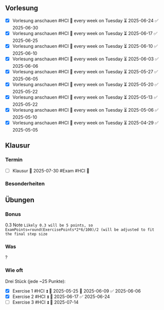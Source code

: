 ## Vorlesung
- [x] Vorlesung anschauen #HCI 🔁 every week on Tuesday ⏳ 2025-06-24 ✅ 2025-06-30
- [x] Vorlesung anschauen #HCI 🔁 every week on Tuesday ⏳ 2025-06-17 ✅ 2025-06-25
- [x] Vorlesung anschauen #HCI 🔁 every week on Tuesday ⏳ 2025-06-10 ✅ 2025-06-10
- [x] Vorlesung anschauen #HCI 🔁 every week on Tuesday ⏳ 2025-06-03 ✅ 2025-06-06
- [x] Vorlesung anschauen #HCI 🔁 every week on Tuesday ⏳ 2025-05-27 ✅ 2025-06-05
- [x] Vorlesung anschauen #HCI 🔁 every week on Tuesday ⏳ 2025-05-20 ✅ 2025-05-22
- [x] Vorlesung anschauen #HCI 🔁 every week on Tuesday ⏳ 2025-05-13 ✅ 2025-05-22
- [x] Vorlesung anschauen #HCI 🔁 every week on Tuesday ⏳ 2025-05-06 ✅ 2025-05-10
- [x] Vorlesung anschauen #HCI 🔁 every week on Tuesday ⏳ 2025-04-29 ✅ 2025-05-05
## Klausur
### Termin
- [ ] Klausur 🛫 2025-07-30 #Exam #HCI  🔺 

### Besonderheiten
## Übungen
### Bonus
0.3 Note
`Likely 0.3 will be 5 points, so ExamPoints=round(ExercisePoints*2*6/100)/2 (will be adjusted to fit the final step size`
### Was
?

### Wie oft
Drei Stück (jede ~25 Punkte):
- [x] Exercise 1 #HCI ⏫ 🛫 2025-05-25 📅 2025-06-09 ✅ 2025-06-06
- [x] Exercise 2 #HCI ⏫ 🛫 2025-06-17 ✅ 2025-06-24
- [ ] Exercise 3 #HCI ⏫ 🛫 2025-07-14